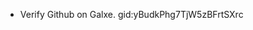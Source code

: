 - Verify Github on Galxe. gid:yBudkPhg7TjW5zBFrtSXrc

<!---
Parvezdjp/Parvezdjp is a ✨ special ✨ repository because its `README.md` (this file) appears on your GitHub profile.
You can click the Preview link to take a look at your changes.
--->
